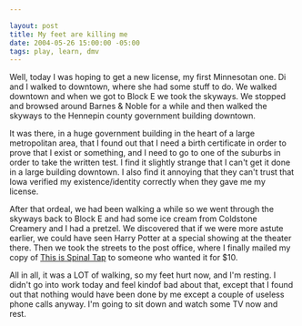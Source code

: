 ```yaml
--- 

layout: post
title: My feet are killing me
date: 2004-05-26 15:00:00 -05:00
tags: play, learn, dmv
---
```

Well, today I was hoping to get a new license, my first Minnesotan one. Di and I walked to downtown, where she had some stuff to do.  We walked downtown and when we got to Block E we took the skyways.  We stopped and browsed around Barnes &amp; Noble for a while and then walked the skyways to the Hennepin county government building downtown.

It was there, in a huge government building in the heart of a large metropolitan area, that I found out that I need a birth certificate in order to prove that I exist or something, and I need to go to one of the suburbs in order to take the written test.  I find it slightly
strange that I can't get it done in a large building downtown.  I also find it annoying that they can't trust that Iowa verified my existence/identity correctly when they gave me my license.

After that ordeal, we had been walking a while so we went through the skyways back to Block E and had some ice cream from Coldstone Creamery and I had a pretzel.   We discovered that if we were more astute earlier, we could have seen Harry Potter at a special showing at the theater there. Then we took the streets to the post office, where I finally mailed my copy of <a href="http://www.imdb.com/title/tt0088258/">This is Spinal Tap</a> to someone who wanted it for $10.

All in all, it was a LOT of walking, so my feet hurt now, and I'm resting.  I didn't go into work today and feel kindof bad about that, except that I found out that nothing would have been done by me except a couple of useless phone calls anyway.   I'm going to sit down and watch some TV now and rest.
